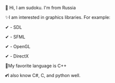 👏 Hi, I am sudoku. I'm from Russia

✨I am interested in graphics libraries. For example:

✔  - SDL
  
✔  - SFML
  
✔  - OpenGL
  
✔  - DirectX
  
💖My favorite language is C++

💕I also know C#, C, and python well.
